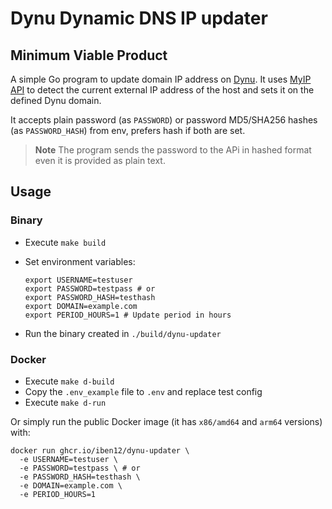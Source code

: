 # Dynu Dynamic DNS IP updater

## Minimum Viable Product

A simple Go program to update domain IP address on [Dynu](https://dynu.com). It uses [MyIP API](https://api.myip.com) to detect the current external IP address of the host and sets it on the defined Dynu domain.

It accepts plain password (as `PASSWORD`) or password MD5/SHA256 hashes (as `PASSWORD_HASH`) from env, prefers hash if both are set.

> **Note**
> The program sends the password to the APi in hashed format even it is provided as plain text.

## Usage

### Binary

- Execute `make build`
- Set environment variables:
  
  ```shell
  export USERNAME=testuser
  export PASSWORD=testpass # or
  export PASSWORD_HASH=testhash
  export DOMAIN=example.com
  export PERIOD_HOURS=1 # Update period in hours
  ```

- Run the binary created in `./build/dynu-updater`

### Docker

- Execute `make d-build`
- Copy the `.env_example` file to `.env` and replace test config
- Execute `make d-run`

Or simply run the public Docker image (it has `x86/amd64` and `arm64` versions) with:

```shell
docker run ghcr.io/iben12/dynu-updater \
  -e USERNAME=testuser \
  -e PASSWORD=testpass \ # or
  -e PASSWORD_HASH=testhash \
  -e DOMAIN=example.com \
  -e PERIOD_HOURS=1
```
